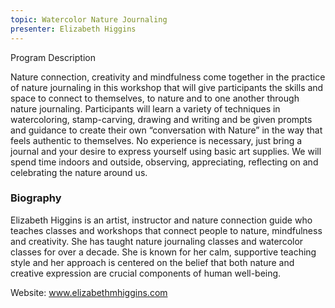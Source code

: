 ```yaml
---
topic: Watercolor Nature Journaling
presenter: Elizabeth Higgins
---
```


<div id="workshop-card></div>

### Program Description

Nature connection, creativity and mindfulness come together in the practice of nature journaling in this workshop that will give participants the skills and space to connect to themselves, to nature and to one another through nature journaling. Participants will learn a variety of techniques in watercoloring, stamp-carving, drawing and writing and be given prompts and guidance to create their own “conversation with Nature” in the way that feels authentic to themselves.  No experience is necessary, just bring a journal and your desire to express yourself using basic art supplies. We will spend time indoors and outside, observing, appreciating, reflecting on and celebrating the nature around us.

### Biography

Elizabeth Higgins is an artist, instructor and nature connection guide who teaches classes and workshops that connect people to nature, mindfulness and creativity. She has taught nature journaling classes and watercolor classes for over a decade. She is known for her calm, supportive teaching style and her approach is centered on the belief that both nature and creative expression are crucial components of human well-being.

Website: www.elizabethmhiggins.com

